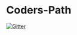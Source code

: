 # Coders-Path

[![Gitter](https://badges.gitter.im/Scoutdrago3/Coders-Path.svg)](https://gitter.im/Scoutdrago3/Coders-Path?utm_source=badge&utm_medium=badge&utm_campaign=pr-badge&utm_content=badge)